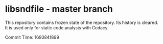 # libsndfile - master branch

This repository contains frozen state of the repository.
Its history is cleared. It is used only for static code
analysis with Codacy.

Commit Time: 1693841899